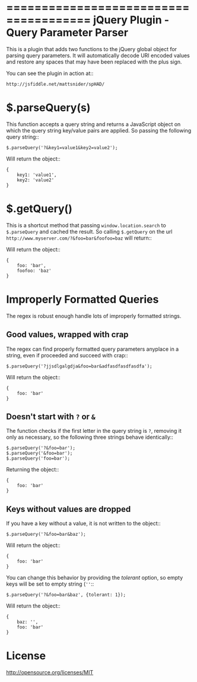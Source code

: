 ======================================
jQuery Plugin - Query Parameter Parser
======================================

This is a plugin that adds two functions to the jQuery global object for parsing query parameters. It will automatically decode URI encoded values and restore any spaces that may have been replaced with the plus sign.

You can see the plugin in action at::
	
	http://jsfiddle.net/mattsnider/spHAD/

$.parseQuery(s)
=====================

This function accepts a query string and returns a JavaScript object on which the query string key/value pairs are applied. So passing the following query string::

	$.parseQuery('?&key1=value1&key2=value2');

Will return the object::

	{
		key1: 'value1',
		key2: 'value2'
	}
	
	
$.getQuery()
==================

This is a shortcut method that passing `window.location.search` to `$.parseQuery` and cached the result. So calling `$.getQuery` on the url `http://www.myserver.com/?&foo=bar&foofoo=baz` will return::

Will return the object::

	{
		foo: 'bar',
		foofoo: 'baz'
	}
	
Improperly Formatted Queries
============================

The regex is robust enough handle lots of improperly formatted strings.

Good values, wrapped with crap
------------------------------

The regex can find properly formatted query parameters anyplace in a string, even if proceeded and succeed with crap::

	$.parseQuery('?jjsdlgalgdja&foo=bar&adfasdfasdfasdfa');
	
Will return the object::

	{
		foo: 'bar'
	}
	
Doesn't start with `?` or `&`
-----------------------------

The function checks if the first letter in the query string is `?`, removing it only as necessary, so the following three strings behave identically::

	$.parseQuery('?&foo=bar');
	$.parseQuery('&foo=bar');
	$.parseQuery('foo=bar');
	
Returning the object::

	{
		foo: 'bar'
	}
	
Keys without values are dropped
-------------------------------

If you have a key without a value, it is not written to the object::

	$.parseQuery('?&foo=bar&baz');
	
Will return the object::

	{
		foo: 'bar'
	}
	
You can change this behavior by providing the *tolerant* option, so empty keys will be set to empty string (`''`::

	$.parseQuery('?&foo=bar&baz', {tolerant: 1});
	
Will return the object::

	{
		baz: '',
		foo: 'bar'
	}
	
License
=======

http://opensource.org/licenses/MIT